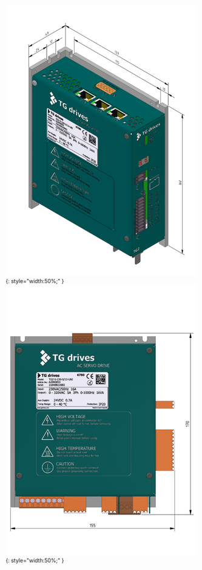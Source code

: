 ![TGZ-S-230-7/15 Dimensions](../img/dim1.webp){: style="width:50%;" }
![TGZ-S-230-7/15 Dimensions 1](../img/dim2.webp){: style="width:50%;" }

<!-- <style type="text/css">
.tg  {border-collapse:collapse;border-spacing:0;}
.tg td{border-style:solid;border-width:0px;font-family:Arial, sans-serif;font-size:14px;overflow:hidden;
  padding:1px 10px;word-break:normal;}
.tg th{border-style:solid;border-width:0px;font-family:Arial, sans-serif;font-size:14px;font-weight:normal;
  overflow:hidden;padding:1px 10px;word-break:normal;}
.tg .tg-6ap7{background-color:#005050;border-color:#ffffff;color:#ffffff;text-align:center;vertical-align:middle}
.tg .tg-b2iu{background-color:#D9D9D9;border-color:#ffffff;text-align:center;vertical-align:middle}
.tg .tg-1h46{background-color:#d9d9d9;border-color:#ffffff;text-align:center;vertical-align:middle}
.tg .tg-acm9{background-color:#005050;border-color:#ffffff;color:#FFF;text-align:center;vertical-align:middle}
.tg .tg-mwvu{background-color:#005050;border-color:#ffffff;color:#FFF;font-family:inherit;text-align:center;vertical-align:middle}
.tg .tg-8jun{background-color:#D9D9D9;border-color:#ffffff;font-family:inherit;text-align:center;vertical-align:middle}
</style>
<table class="tg">
<thead>
  <tr>
    <th class="tg-6ap7" colspan="7">Bez přídavného chladiče</th>
  </tr>
</thead>
<tbody>
  <tr>
    <td class="tg-6ap7" colspan="3">Rozměry bez konektorových protikusů</td>
    <td class="tg-6ap7" colspan="3">Rozměry včetně konektorových protikusů</td>
    <td class="tg-6ap7" rowspan="2">Hmotnost</td>
  </tr>
  <tr>
    <td class="tg-6ap7">Výška</td>
    <td class="tg-6ap7">Šířka</td>
    <td class="tg-6ap7">Hloubka</td>
    <td class="tg-acm9">Výška</td>
    <td class="tg-mwvu">Šířka</td>
    <td class="tg-mwvu">Hloubka</td>
  </tr>
  <tr>
    <td class="tg-6ap7">mm</td>
    <td class="tg-6ap7">mm</td>
    <td class="tg-6ap7">mm</td>
    <td class="tg-acm9">mm</td>
    <td class="tg-mwvu">mm</td>
    <td class="tg-mwvu">mm</td>
    <td class="tg-mwvu">kg</td>
  </tr>
  <tr>
    <td class="tg-1h46">160</td>
    <td class="tg-1h46">49<br></td>
    <td class="tg-1h46">135<br></td>
    <td class="tg-b2iu">184<br></td>
    <td class="tg-8jun">49<br></td>
    <td class="tg-8jun">135<br></td>
    <td class="tg-8jun">1,0</td>
  </tr>
</tbody>
</table> -->

<div style="margin-bottom: 20px;"></div>

<!-- <style type="text/css">
.tg  {border-collapse:collapse;border-spacing:0;}
.tg td{border-style:solid;border-width:0px;font-family:Arial, sans-serif;font-size:14px;overflow:hidden;
  padding:1px 10px;word-break:normal;}
.tg th{border-style:solid;border-width:0px;font-family:Arial, sans-serif;font-size:14px;font-weight:normal;
  overflow:hidden;padding:1px 10px;word-break:normal;}
.tg .tg-6ap7{background-color:#005050;border-color:#ffffff;color:#ffffff;text-align:center;vertical-align:middle}
.tg .tg-b2iu{background-color:#D9D9D9;border-color:#ffffff;text-align:center;vertical-align:middle}
.tg .tg-1h46{background-color:#d9d9d9;border-color:#ffffff;text-align:center;vertical-align:middle}
.tg .tg-acm9{background-color:#005050;border-color:#ffffff;color:#FFF;text-align:center;vertical-align:middle}
.tg .tg-mwvu{background-color:#005050;border-color:#ffffff;color:#FFF;font-family:inherit;text-align:center;vertical-align:middle}
.tg .tg-8jun{background-color:#D9D9D9;border-color:#ffffff;font-family:inherit;text-align:center;vertical-align:middle}
</style>
<table class="tg">
<thead>
  <tr>
    <th class="tg-6ap7" colspan="7">S přídavným chladičem</th>
  </tr>
</thead>
<tbody>
  <tr>
    <td class="tg-6ap7" colspan="3">Rozměry bez konektorových protikusů</td>
    <td class="tg-6ap7" colspan="3">Rozměry včetně konektorových protikusů</td>
    <td class="tg-6ap7" rowspan="2">Hmotnost</td>
  </tr>
  <tr>
    <td class="tg-6ap7">Výška</td>
    <td class="tg-6ap7">Šířka</td>
    <td class="tg-6ap7">Hloubka</td>
    <td class="tg-acm9">Výška</td>
    <td class="tg-mwvu">Šířka</td>
    <td class="tg-mwvu">Hloubka</td>
  </tr>
  <tr>
    <td class="tg-6ap7">mm</td>
    <td class="tg-6ap7">mm</td>
    <td class="tg-6ap7">mm</td>
    <td class="tg-acm9">mm</td>
    <td class="tg-mwvu">mm</td>
    <td class="tg-mwvu">mm</td>
    <td class="tg-mwvu">kg</td>
  </tr>
  <tr>
    <td class="tg-1h46">160</td>
    <td class="tg-1h46">67<br></td>
    <td class="tg-1h46">135</td>
    <td class="tg-b2iu">184</td>
    <td class="tg-8jun">67<br></td>
    <td class="tg-8jun">135<br></td>
    <td class="tg-8jun">1,3</td>
  </tr>
</tbody>
</table> -->